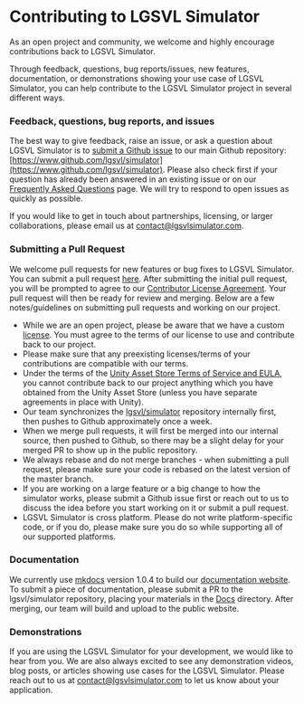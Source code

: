 # Contributing to LGSVL Simulator


As an open project and community, we welcome and highly encourage contributions back to LGSVL Simulator. 

Through feedback, questions, bug reports/issues, new features, documentation, or demonstrations showing your use case of LGSVL Simulator, you can help contribute to the LGSVL Simulator project in several different ways. 



### Feedback, questions, bug reports, and issues
The best way to give feedback, raise an issue, or ask a question about LGSVL Simulator is to [submit a Github issue](https://github.com/lgsvl/simulator/issues) to our main Github repository: [https://www.github.com/lgsvl/simulator](https://www.github.com/lgsvl/simulator). Please also check first if your question has already been answered in an existing issue or on our [Frequently Asked Questions](faq.md) page. We will try to respond to open issues as quickly as possible.

If you would like to get in touch about partnerships, licensing, or larger collaborations, please email us at <contact@lgsvlsimulator.com>.



### Submitting a Pull Request

We welcome pull requests for new features or bug fixes to LGSVL Simulator. You can submit a pull request [here](https://github.com/lgsvl/simulator/pulls). After submitting the initial pull request, you will be prompted to agree to our [Contributor License Agreement](https://github.com/lgsvl/simulator/blob/master/CONTRIBUTING.md). Your pull request will then be ready for review and merging. Below are a few notes/guidelines on submitting pull requests and working on our project.

* While we are an open project, please be aware that we have a custom [license](https://github.com/lgsvl/simulator/blob/master/LICENSE). You must agree to the terms of our license to use and contribute back to our project.
* Please make sure that any preexisting licenses/terms of your contributions are compatible with our terms.
* Under the terms of the [Unity Asset Store Terms of Service and EULA](https://unity3d.com/legal/as_terms), you cannot contribute back to our project anything which you have obtained from the Unity Asset Store (unless you have separate agreements in place with Unity).
* Our team synchronizes the [lgsvl/simulator](https://www.github.com/lgsvl/simualtor) repository internally first, then pushes to Github approximately once a week.
* When we merge pull requests, it will first be merged into our internal source, then pushed to Github, so there may be a slight delay for your merged PR to show up in the public repository.
* We always rebase and do not merge branches - when submitting a pull request, please make sure your code is rebased on the latest version of the master branch.
* If you are working on a large feature or a big change to how the simulator works, please submit a Github issue first or reach out to us to discuss the idea before you start working on it or submit a pull request.
* LGSVL Simulator is cross platform. Please do not write platform-specific code, or if you do, please make sure you do so while supporting all of our supported platforms.



### Documentation

We currently use [mkdocs](https://www.mkdocs.org/) version 1.0.4 to build our [documentation website](https://www.lgsvlsimulator.com/docs). To submit a piece of documentation, please submit a PR to the lgsvl/simulator repository, placing your materials in the [Docs](https://github.com/lgsvl/simulator/tree/master/Docs) directory. After merging, our team will build and upload to the public website.



### Demonstrations

If you are using the LGSVL Simulator for your development, we would like to hear from you. We are also always excited to see any demonstration videos, blog posts, or articles showing use cases for the LGSVL Simulator. Please reach out to us at <contact@lgsvlsimulator.com> to let us know about your application.



